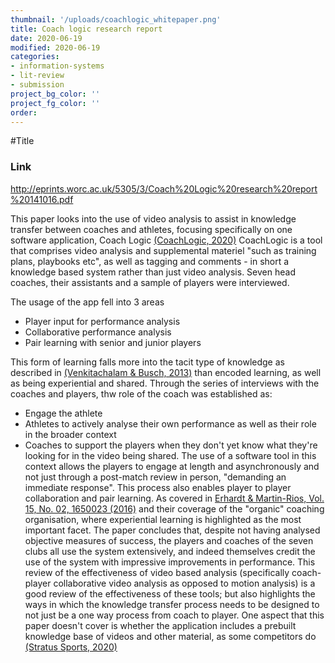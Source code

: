 ```yaml
---
thumbnail: '/uploads/coachlogic_whitepaper.png'
title: Coach logic research report
date: 2020-06-19
modified: 2020-06-19
categories: 
- information-systems
- lit-review
- submission
project_bg_color: ''
project_fg_color: ''
order: 
---
```

#Title
### Link
http://eprints.worc.ac.uk/5305/3/Coach%20Logic%20research%20report%20141016.pdf

This paper looks into the use of video analysis to assist in knowledge transfer between coaches and athletes, focusing specifically on one software application, Coach Logic [(CoachLogic, 2020)](https://www.coach-logic.com/)
CoachLogic is a tool that comprises video analysis and supplemental materiel "such as training plans, playbooks etc", as well as tagging and comments - in short a knowledge based system rather than just video analysis. 
Seven head coaches, their assistants and a sample of players were interviewed.

The usage of the app fell into 3 areas
- Player input for performance analysis
- Collaborative performance analysis
- Pair learning with senior and junior players

This form of learning falls more into the tacit type of knowledge as described in [(Venkitachalam & Busch, 2013)](https://search-proquest-com.salford.idm.oclc.org/docview/939131495?accountid=8058) than encoded learning, as well as being experiential and shared. 
Through the series of interviews with the coaches and players, thw role of the coach was established as:
- Engage the athlete
- Athletes to actively analyse their own performance as well as their role in the broader context
- Coaches to support the players when they don't yet know what they're looking for in the video being shared. 
The use of a software tool in this context allows the players to engage at length and asynchronously and not just through a post-match review in person, "demanding an immediate response". This process also enables player to player collaboration and pair learning. As covered in [Erhardt & Martin-Rios, Vol. 15, No. 02, 1650023 (2016)](https://www-worldscientific-com.salford.idm.oclc.org/doi/abs/10.1142/S0219649216500234) and their coverage of the "organic" coaching organisation, where experiential learning is highlighted as the most important facet.
The paper concludes that, despite not having analysed objective measures of success, the players and coaches of the seven clubs all use the system extensively, and indeed themselves credit the use of the system with impressive improvements in performance. 
This review of the effectiveness of video based analysis (specifically coach-player collaborative video analysis as opposed to motion analysis) is a good review of the effectiveness of these tools; but also highlights the ways in which the knowledge transfer process needs to be designed to not just be a one way process from coach to player. 
One aspect that this paper doesn't cover is whether the application includes a prebuilt knowledge base of videos and other material, as some competitors do [(Stratus Sports, 2020)](http://stratussports.com/Features/Data)

